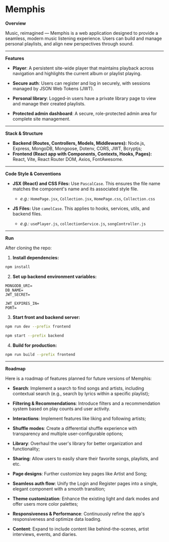 # Memphis

**Overview**

Music, reimagined — Memphis is a web application designed to provide a seamless, modern music listening experience. Users can build and manage personal playlists, and align new perspectives through sound.

---

**Features**

- **Player**: A persistent site-wide player that maintains playback across navigation and highlights the current album or playlist playing.
- **Secure auth**: Users can register and log in securely, with sessions managed by JSON Web Tokens (JWT).
- **Personal library**: Logged-in users have a private library page to view and manage their created playlists.

- **Protected admin dashboard**: A secure, role-protected admin area for complete site management.

---

**Stack & Structure**

- **Backend (Routes, Controllers, Models, Middlewares):** Node.js, Express, MongoDB, Mongoose, Dotenv, CORS, JWT, Bcryptjs;
- **Frontend (React app with Components, Contexts, Hooks, Pages):** React, Vite, React Router DOM, Axios, FontAwesome.

---

**Code Style & Conventions**

- **JSX (React) and CSS Files:** Use `PascalCase`. This ensures the file name matches the component's name and its associated style file.
  - *e.g.:* `HomePage.jsx`, `Collection.jsx`, `HomePage.css`, `Collection.css`

- **JS Files:** Use `camelCase`. This applies to hooks, services, utils, and backend files.
  - *e.g.:* `usePlayer.js`, `collectionService.js`, `songController.js`

---

**Run**

After cloning the repo:

1. **Install dependencies:**

```bash
npm install
```

2. **Set up backend environment variables:**

```env
MONGODB_URI=
DB_NAME=
JWT_SECRET=

JWT_EXPIRES_IN=
PORT=
```

3. **Start front and backend server:**

```bash
npm run dev --prefix frontend

npm start --prefix backend
```

4. **Build for production:**

```bash
npm run build --prefix frontend
```

---

**Roadmap**

Here is a roadmap of features planned for future versions of Memphis:

- **Search**: Implement a search to find songs and artists, including contextual search (e.g., search by lyrics within a specific playlist);
- **Filtering & Recommendations**: Introduce filters and a recommendation system based on play counts and user activity.

- **Interactions**: Implement features like liking and following artists;
- **Shuffle modes**: Create a differential shuffle experience with transparency and multiple user-configurable options;
- **Library**: Overhaul the user's library for better organization and functionality;
- **Sharing**: Allow users to easily share their favorite songs, playlists, and etc.

- **Page designs**: Further customize key pages like Artist and Song;
- **Seamless auth flow**: Unify the Login and Register pages into a single, elegant component with a smooth transition;
- **Theme customization**: Enhance the existing light and dark modes and offer users more color palettes;
- **Responsiveness & Performance**: Continuously refine the app's responsiveness and optimize data loading.

- **Content**: Expand to include content like behind-the-scenes, artist interviews, events, and diaries.